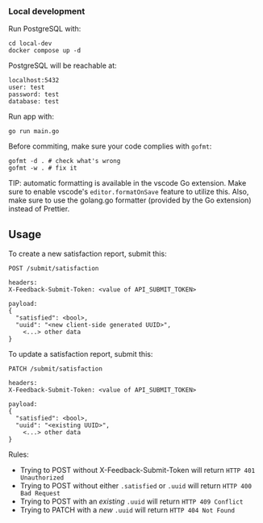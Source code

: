 
### Local development

Run PostgreSQL with:
```shell
cd local-dev
docker compose up -d
```

PostgreSQL will be reachable at:
```
localhost:5432
user: test
password: test
database: test
```

Run app with:
```shell
go run main.go
```

Before commiting, make sure your code complies with `gofmt`:
```shell
gofmt -d . # check what's wrong
gofmt -w . # fix it
```
TIP: automatic formatting is available in the vscode Go extension. Make sure to enable vscode's `editor.formatOnSave` feature to utilize this. Also, make sure to use the golang.go formatter (provided by the Go extension) instead of Prettier.

## Usage

To create a new satisfaction report, submit this:

```
POST /submit/satisfaction

headers:
X-Feedback-Submit-Token: <value of API_SUBMIT_TOKEN>

payload:
{
  "satisfied": <bool>,
  "uuid": "<new client-side generated UUID>",
	<...> other data
}
```

To update a satisfaction report, submit this:
```
PATCH /submit/satisfaction

headers:
X-Feedback-Submit-Token: <value of API_SUBMIT_TOKEN>

payload:
{
  "satisfied": <bool>,
  "uuid": "<existing UUID>",
	<...> other data
}
```

Rules:
- Trying to POST without X-Feedback-Submit-Token will return `HTTP 401 Unauthorized`
- Trying to POST without either `.satisfied` or `.uuid` will return `HTTP 400 Bad Request`
- Trying to POST with an *existing* `.uuid` will return `HTTP 409 Conflict`
- Trying to PATCH with a *new* `.uuid` will return `HTTP 404 Not Found`
